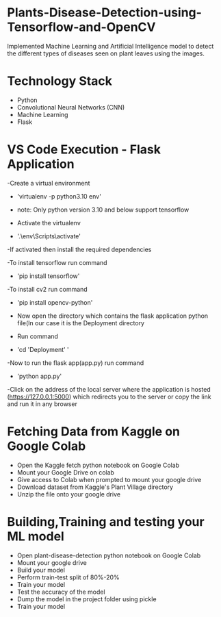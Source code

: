 # Plants-Disease-Detection-using-Tensorflow-and-OpenCV
Implemented Machine Learning and Artificial Intelligence model to detect the different types of diseases seen on plant leaves using the images.

# Technology Stack
- Python
- Convolutional Neural Networks (CNN)
- Machine Learning
- Flask

# VS Code Execution - Flask Application
 -Create a virtual environment
 - 'virtualenv -p python3.10 env'
 
 - note: Only python version 3.10 and below support tensorflow
 
 - Activate the virtualenv
 - '.\env\Scripts\activate'
 
 -If activated then install the required dependencies
 
 -To install tensorflow run command
 - 'pip install tensorflow'
 
 -To install cv2 run command
 - 'pip install opencv-python'
 
 - Now open the directory which contains the flask application python file(In our case it is the Deployment directory
 - Run command
 - 'cd 'Deployment' '
 
 -Now to run the flask app(app.py) run command
 - 'python app.py'
 
 -Click on the address of the local server where the application is hosted (https://127.0.0.1:5000) which redirects you to the server or copy the link and run it in any browser
 
# Fetching Data from Kaggle on Google Colab
 - Open the Kaggle fetch python notebook on Google Colab
 - Mount your Google Drive on colab
 - Give access to Colab when prompted to mount your google drive
 - Download dataset from Kaggle's Plant Village directory
 - Unzip the file onto your google drive
 
# Building,Training and testing your ML model
 - Open plant-disease-detection python notebook on Google Colab
 - Mount your google drive
 - Build your model
 - Perform train-test split of 80%-20%
 - Train your model
 - Test the accuracy of the model
 - Dump the model in the project folder using pickle
 - Train your model
 
